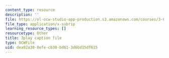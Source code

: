 ```yaml
---
content_type: resource
description: ''
file: https://ol-ocw-studio-app-production.s3.amazonaws.com/courses/3-091sc-introduction-to-solid-state-chemistry-fall-2010/dea92a308efecb30bd613d6bd15df615_540Sggsblbg.srt
file_type: application/x-subrip
learning_resource_types: []
resourcetype: Other
title: 3play caption file
type: OCWFile
uid: dea92a30-8efe-cb30-bd61-3d6bd15df615
---
```

